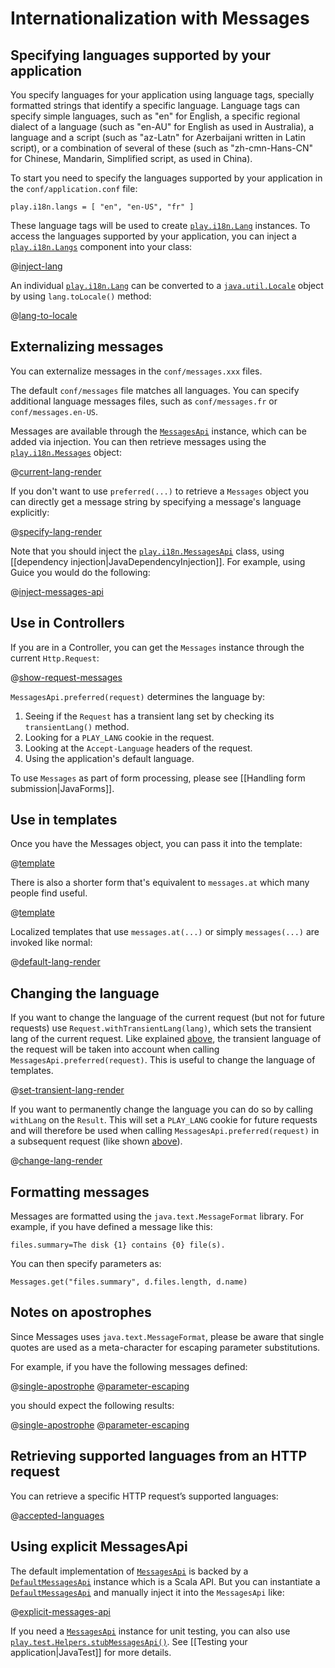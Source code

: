 <!--- Copyright (C) from 2022 The Play Framework Contributors <https://github.com/playframework>, 2011-2021 Lightbend Inc. <https://www.lightbend.com> -->

# Internationalization with Messages

## Specifying languages supported by your application

You specify languages for your application using language tags, specially formatted strings that identify a specific language. Language tags can specify simple languages, such as "en" for English, a specific regional dialect of a language (such as "en-AU" for English as used in Australia), a language and a script (such as "az-Latn" for Azerbaijani written in Latin script), or a combination of several of these (such as "zh-cmn-Hans-CN" for Chinese, Mandarin, Simplified script, as used in China).

To start you need to specify the languages supported by your application in the `conf/application.conf` file:

```
play.i18n.langs = [ "en", "en-US", "fr" ]
```

These language tags will be used to create [`play.i18n.Lang`](api/java/play/i18n/Lang.html) instances. To access the languages supported by your application, you can inject a [`play.i18n.Langs`](api/java/play/i18n/Langs.html) component into your class:

@[inject-lang](code/javaguide/i18n/MyService.java)

An individual [`play.i18n.Lang`](api/java/play/i18n/Lang.html) can be converted to a [`java.util.Locale`](https://docs.oracle.com/en/java/javase/11/docs/api/java.base/java/util/Locale.html) object by using `lang.toLocale()` method:

@[lang-to-locale](code/javaguide/i18n/MyService.java)

## Externalizing messages

You can externalize messages in the `conf/messages.xxx` files.

The default `conf/messages` file matches all languages. You can specify additional language messages files, such as `conf/messages.fr` or `conf/messages.en-US`.

Messages are available through the [`MessagesApi`](api/java/play/i18n/MessagesApi.html) instance, which can be added via injection.  You can then retrieve messages using the [`play.i18n.Messages`](api/java/play/i18n/Messages.html) object:

@[current-lang-render](code/javaguide/i18n/MyService.java)

If you don't want to use `preferred(...)` to retrieve a `Messages` object you can directly get a message string by specifying a message's language explicitly:

@[specify-lang-render](code/javaguide/i18n/JavaI18N.java)

Note that you should inject the [`play.i18n.MessagesApi`](api/java/play/i18n/MessagesApi.html) class, using [[dependency injection|JavaDependencyInjection]].  For example, using Guice you would do the following:

@[inject-messages-api](code/javaguide/i18n/MyService.java)

## Use in Controllers

If you are in a Controller, you can get the `Messages` instance through the current `Http.Request`:

@[show-request-messages](code/javaguide/i18n/JavaI18N.java)

`MessagesApi.preferred(request)` determines the language by:

1. Seeing if the `Request` has a transient lang set by checking its `transientLang()` method.
2. Looking for a `PLAY_LANG` cookie in the request.
3. Looking at the `Accept-Language` headers of the request.
4. Using the application's default language.

To use `Messages` as part of form processing, please see [[Handling form submission|JavaForms]].

## Use in templates

Once you have the Messages object, you can pass it into the template:

@[template](code/javaguide/i18n/hellotemplate.scala.html)

There is also a shorter form that's equivalent to `messages.at` which many people find useful.

@[template](code/javaguide/i18n/hellotemplateshort.scala.html)

Localized templates that use `messages.at(...)` or simply `messages(...)` are invoked like normal:

@[default-lang-render](code/javaguide/i18n/JavaI18N.java)

## Changing the language

If you want to change the language of the current request (but not for future requests) use `Request.withTransientLang(lang)`, which sets the transient lang of the current request.
Like explained [above](#Use-in-Controllers), the transient language of the request will be taken into account when calling `MessagesApi.preferred(request)`. This is useful to change the language of templates.

@[set-transient-lang-render](code/javaguide/i18n/JavaI18N.java)

If you want to permanently change the language you can do so by calling `withLang` on the `Result`. This will set a `PLAY_LANG` cookie for future requests and will therefore be used when calling `MessagesApi.preferred(request)` in a subsequent request (like shown [above](#Use-in-Controllers)).

@[change-lang-render](code/javaguide/i18n/JavaI18N.java)

## Formatting messages

Messages are formatted using the `java.text.MessageFormat` library. For example, if you have defined a message like this:

```
files.summary=The disk {1} contains {0} file(s).
```

You can then specify parameters as:

```
Messages.get("files.summary", d.files.length, d.name)
```

## Notes on apostrophes

Since Messages uses `java.text.MessageFormat`, please be aware that single quotes are used as a meta-character for escaping parameter substitutions.

For example, if you have the following messages defined:

@[single-apostrophe](code/javaguide/i18n/messages)
@[parameter-escaping](code/javaguide/i18n/messages)

you should expect the following results:

@[single-apostrophe](code/javaguide/i18n/JavaI18N.java)
@[parameter-escaping](code/javaguide/i18n/JavaI18N.java)

## Retrieving supported languages from an HTTP request

You can retrieve a specific HTTP request’s supported languages:

@[accepted-languages](code/javaguide/i18n/JavaI18N.java)

## Using explicit MessagesApi

The default implementation of [`MessagesApi`](api/java/play/i18n/MessagesApi.html) is backed by a [`DefaultMessagesApi`](api/scala/play/api/i18n/DefaultMessagesApi.html) instance which is a Scala API.  But you can instantiate a  [`DefaultMessagesApi`](api/scala/play/api/i18n/DefaultMessagesApi.html) and manually inject it into the `MessagesApi` like:

@[explicit-messages-api](code/javaguide/i18n/JavaI18N.java)

If you need a [`MessagesApi`](api/java/play/i18n/MessagesApi.html) instance for unit testing, you can also use [`play.test.Helpers.stubMessagesApi()`](api/java/play/test/Helpers.html#stubMessagesApi\(java.util.Map,play.i18n.Langs\)).  See [[Testing your application|JavaTest]] for more details.
